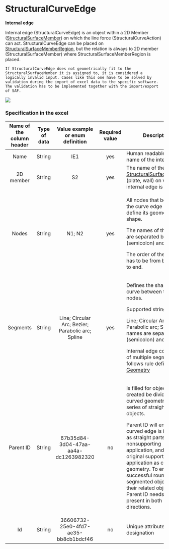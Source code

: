 # StructuralCurveEdge

**Internal edge**

Internal edge (StructuralCurveEdge) is an object within a 2D Member ([StructuralSurfaceMember](structuralsurfacemember.md)) on which the line force (StructuralCurveAction) can act. StructuralCurveEdge can be placed on [StructuralSurfaceMemberRegion](structuralsurfacememberregion.md), but the relation is always to 2D member (StructuralSurfaceMember) where StructuralSurfaceMemberRegion is placed.

```{warning}
If StructuralCurveEdge does not geometrically fit to the StructuralSurfaceMember it is assigned to, it is considered a logically invalid input. Cases like this one have to be solved by validation during the import of excel data to the specific software. The validation has to be implemented together with the import/export of SAF.
```

![](../.gitbook/assets/10\_structuralcurveedge.png)

### Specification in the excel

| **Name of the column header** | **Type of data** |        **Value example or enum definition**       | **Required value** | **Description**                                                                                                                                                                                                                                                                                                                                                                                                 |
| :---------------------------: | :--------------: | :-----------------------------------------------: | :----------------: | --------------------------------------------------------------------------------------------------------------------------------------------------------------------------------------------------------------------------------------------------------------------------------------------------------------------------------------------------------------------------------------------------------------- |
|              Name             |      String      |                        IE1                        |         yes        | Human readable unique name of the internal edge                                                                                                                                                                                                                                                                                                                                                                 |
|           2D member           |      String      |                         S2                        |         yes        | The name of the [StructuralSurfaceMember](structuralsurfacemember.md) (plate, wall) on which the internal edge is placed                                                                                                                                                                                                                                                                                        |
|             Nodes             |      String      |                       N1; N2                      |         yes        | <p>All nodes that belong to the curve edge and define its geometric shape.</p><p>The names of the nodes are separated by ; (semicolon) and space.</p><p>The order of the nodes has to be from beginning to end.</p>                                                                                                                                                                                             |
|            Segments           |      String      | Line; Circular Arc; Bezier; Parabolic arc; Spline |         yes        | <p>Defines the shape of the curve between two next nodes.</p><p>Supported strings are:</p><p>Line; Circular Arc; Bezier; Parabolic arc; Spline. The names are separated by ; (semicolon) and space.</p><p></p><p>Internal edge consisting of multiple segments follows rule defined in [Geometry](../getting-started/geometry.md)</p>                                                                |
|           Parent ID           |      String      |        67b35d84-3d04-47aa-aa4a-dc1263982320       |         no         | <p>Is filled for objects created be dividing curved geometry to series of straight line objects.</p><p>Parent ID will ensure that curved edge is imported as straight parts to nonsupporting application, and back to original supporting application as curved geometry. To ensure successful round trip of segmented objects and their related objects, Parent ID needs to be present in both directions.</p> |
|               Id              |      String      |        36606732-25e0-4fd7-ae35-bb8cb1bdcf46       |         no         | Unique attribute designation                                                                                                                                                                                                                                                                                                                                                                                    |
